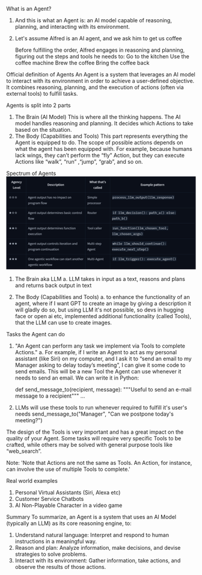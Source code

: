 What is an Agent?
1. And this is what an Agent is: an AI model capable of reasoning, planning, and interacting with its environment.
2. Let's assume Alfred is an AI agent, and we ask him to get us coffee

    Before fulfilling the order, Alfred engages in reasoning and planning, figuring out the steps and tools he needs to:
    Go to the kitchen
    Use the coffee machine
    Brew the coffee
    Bring the coffee back

Official definition of Agents
An Agent is a system that leverages an AI model to interact with its environment in order to achieve a user-defined objective. It combines reasoning, planning, and the execution of actions (often via external tools) to fulfill tasks.

Agents is split into 2 parts
1. The Brain (AI Model)
    This is where all the thinking happens. The AI model handles reasoning and planning. It decides which Actions to take based on the situation.
2. The Body (Capabilities and Tools)
    This part represents everything the Agent is equipped to do.
    The scope of possible actions depends on what the agent has been equipped with. For example, because humans lack wings, they can’t perform the “fly” Action, but they can execute Actions like “walk”, “run” ,“jump”, “grab”, and so on.

Spectrum of Agents
![agent spectrum](/media/image.png)

1. The Brain aka LLM
    a. LLM takes in input as a text, reasons and plans and returns back output in text

2. The Body (Capabilities and Tools)
    a. to enhance the functionality of an agent, where if I want GPT to create an image by giving a description it will gladly do so, but using LLM it's not possible, so devs in hugging face or open ai etc, implemented additional functionality (called Tools), that the LLM can use to create images.

Tasks the Agent can do
1. "An Agent can perform any task we implement via Tools to complete Actions."
    a. For example, if I write an Agent to act as my personal assistant (like Siri) on my computer, and I ask it to “send an email to my Manager asking to delay today’s meeting”, I can give it some code to send emails. This will be a new Tool the Agent can use whenever it needs to send an email. We can write it in Python:

    def send_message_to(recipient, message):
    """Useful to send an e-mail message to a recipient"""
    ...
2. LLMs will use these tools to run whenever required to fulfill it's user's needs
    send_message_to("Manager", "Can we postpone today's meeting?")

The design of the Tools is very important and has a great impact on the quality of your Agent. Some tasks will require very specific Tools to be crafted, while others may be solved with general purpose tools like “web_search”.

Note: 'Note that Actions are not the same as Tools. An Action, for instance, can involve the use of multiple Tools to complete.'

Real world examples
1. Personal Virtual Assistants (Siri, Alexa etc)
2. Customer Service Chatbots
3.  AI Non-Playable Character in a video game


Summary
To summarize, an Agent is a system that uses an AI Model (typically an LLM) as its core reasoning engine, to:

1. Understand natural language: Interpret and respond to human instructions in a meaningful way.
2. Reason and plan: Analyze information, make decisions, and devise strategies to solve problems.
3. Interact with its environment: Gather information, take actions, and observe the results of those actions.